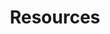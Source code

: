 ---
title: Resources
layout: category
taxonomy: resources
author_profile: true
header:
  teaser: /assets/images/spacefilling.jpg
excerpt: Resources for things I learnt 
---